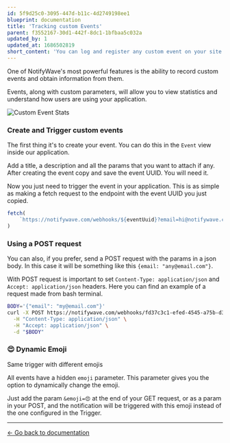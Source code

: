 ```yaml
---
id: 5f9d25c0-3095-447d-b11c-4d2749198ee1
blueprint: documentation
title: 'Tracking custom Events'
parent: f3552167-30d1-442f-8dc1-1bfbaa5c032a
updated_by: 1
updated_at: 1686502819
short_content: 'You can log and register any custom event on your site as you want. Learn how to take advantage of custom events to find out how your application is used.'
---
```

One of NotifyWave's most powerful features is the ability to record custom events and obtain information from them.

Events, along with custom parameters, will allow you to view statistics and understand how users are using your application.

![Custom Event Stats](/images/documentation/custom_event.png)

### Create and Trigger custom events

The first thing it's to create your event. You can do this in the `Event` view inside our application.

Add a title, a description and all the params that you want to attach if any. After creating the event copy and save the event UUID. You will need it.

Now you just need to trigger the event in your application. This is as simple as making a fetch request to the endpoint with the event UUID you just copied.

```javascript
fetch(
    `https://notifywave.com/webhooks/${eventUuid}?email=hi@notifywave.com`
)
```

### Using a POST request
You can also, if you prefer, send a POST request with the params in a json body. In this case it will be something like this `{email: "any@email.com"}`.

With POST request is important to set `Content-Type: application/json` and `Accept: application/json` headers. Here you can find an example of a request made from bash terminal.

```bash
BODY='{"email": "my@email.com"}'
curl -X POST https://notifywave.com/webhooks/fd37c3c1-efed-4545-a75b-d32c7fec525e \
  -H "Content-Type: application/json" \
  -H "Accept: application/json" \
  -d "$BODY"
```
  
  
### 😍 Dynamic Emoji
Same trigger with different emojis

All events have a hidden `emoji` parameter. This parameter gives you the option to dynamically change the emoji.

Just add the param `&emoji=😍` at the end of your GET request, or as a param in your POST, and the notification will be triggered with this emoji instead of the one configured in the Trigger.

---

[← Go back to documentation](/documentation)